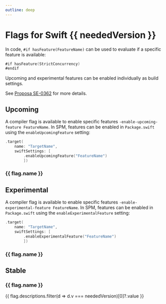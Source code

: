```yaml
---
outline: deep
---
```


<script setup>
import { useData } from 'vitepress'
const { params } = useData()
import { data } from '/flags.data.js'

const neededVersion = params.value.version
const languageFeatures = data.flags.filter(f => f.versions.includes(neededVersion) && f.types.filter(t => t.v === neededVersion && t.value === "feature")[0]);
const upcomingFeatures = data.flags.filter(f => f.versions.includes(neededVersion) && f.types.filter(t => t.v === neededVersion && t.value === "upcoming")[0]);
const experimentalFeatures = data.flags.filter(f => f.versions.includes(neededVersion) && f.types.filter(t => t.v === neededVersion && t.value === "experimental")[0]);

</script>

# Flags for Swift {{ neededVersion }}

In code, `#if hasFeature(FeatureName)` can be used to evaluate if a specific feature is available:

```swift
#if hasFeature(StrictConcurrency)
#endif
```

Upcoming and experimental features can be enabled individually as build settings.

See [Proposa SE-0362](https://github.com/apple/swift-evolution/blob/main/proposals/0362-piecemeal-future-features.md) for more details.

## Upcoming

A compiler flag is available to enable specific features `-enable-upcoming-feature FeatureName`. In SPM, features can be enabled in `Package.swift` using the `enableUpcomingFeature` setting:

```swift
.target(
    name: "TargetName",
    swiftSettings: [
        .enableUpcomingFeature("FeatureName")
        ])
```

<div v-for="flag of upcomingFeatures">
        <h3>{{ flag.name }}</h3>
    </div>

## Experimental

A compiler flag is available to enable specific features `-enable-experimental-feature FeatureName`. In SPM, features can be enabled in `Package.swift` using the `enableExperimentalFeature` setting:

```swift
.target(
    name: "TargetName",
    swiftSettings: [
        .enableExperimentalFeature("FeatureName")
        ])
```

<div v-for="flag of experimentalFeatures">
        <h3>{{ flag.name }}</h3>
    </div>

## Stable

<div v-for="flag of languageFeatures">
    <h3>{{ flag.name }}</h3>
    <p>{{ flag.descriptions.filter(d => d.v === neededVersion)[0]?.value }}</p>
</div>
